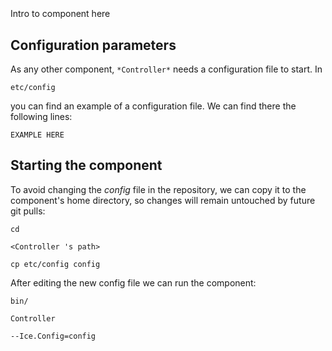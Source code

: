 ```
```
#
``` Controller
```
Intro to component here


## Configuration parameters
As any other component,
``` *Controller* ```
needs a configuration file to start. In

    etc/config

you can find an example of a configuration file. We can find there the following lines:

    EXAMPLE HERE

    
## Starting the component
To avoid changing the *config* file in the repository, we can copy it to the component's home directory, so changes will remain untouched by future git pulls:

    cd

``` <Controller 's path> ```

    cp etc/config config
    
After editing the new config file we can run the component:

    bin/

```Controller ```

    --Ice.Config=config
